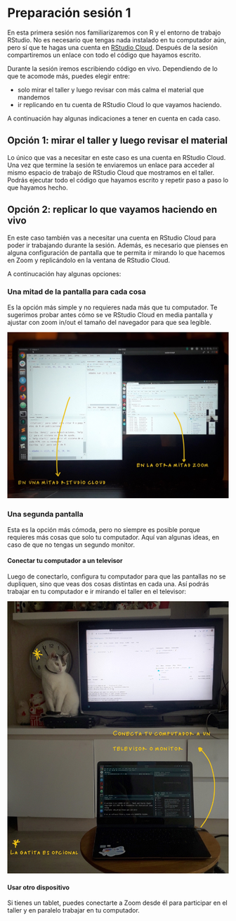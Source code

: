 # Preparación sesión 1

En esta primera sesión nos familiarizaremos con R y el entorno de trabajo RStudio. No es necesario que tengas nada instalado en tu computador aún, pero sí que te hagas una cuenta en [RStudio Cloud](https://rstudio.cloud). Después de la sesión compartiremos un enlace con todo el código que hayamos escrito.

Durante la sesión iremos escribiendo código en vivo. Dependiendo de lo que te acomode más, puedes elegir entre:
* solo mirar el taller y luego revisar con más calma el material que mandemos
* ir replicando en tu cuenta de RStudio Cloud lo que vayamos haciendo.

A continuación hay algunas indicaciones a tener en cuenta en cada caso.

## Opción 1: mirar el taller y luego revisar el material

Lo único que vas a necesitar en este caso es una cuenta en RStudio Cloud. Una vez que termine la sesión te enviaremos un enlace para acceder al mismo espacio de trabajo de RStudio Cloud que mostramos en el taller. Podrás ejecutar todo el código que hayamos escrito y repetir paso a paso lo que hayamos hecho.

## Opción 2: replicar lo que vayamos haciendo en vivo

En este caso también vas a necesitar una cuenta en RStudio Cloud para poder ir trabajando durante la sesión. Además, es necesario que pienses en alguna configuración de pantalla que te permita ir mirando lo que hacemos en Zoom y replicándolo en la ventana de RStudio Cloud.  

A continucación hay algunas opciones:

### Una mitad de la pantalla para cada cosa

Es la opción más simple y no requieres nada más que tu computador. Te sugerimos probar antes cómo se ve RStudio Cloud en media pantalla y ajustar con zoom in/out el tamaño del navegador para que sea legible. 

![](/imagenes/pantalla-dividida.JPG)

### Una segunda pantalla

Esta es la opción más cómoda, pero no siempre es posible porque requieres más cosas que solo tu computador. Aquí van algunas ideas, en caso de que no tengas un segundo monitor.


#### Conectar tu computador a un televisor

Luego de conectarlo, configura tu computador para que las pantallas no se dupliquen, sino que veas dos cosas distintas en cada una. Así podrás trabajar en tu computador e ir mirando el taller en el televisor:

![](/imagenes/compu-tele.JPG)

#### Usar otro dispositivo

Si tienes un tablet, puedes conectarte a Zoom desde él para participar en el taller y en paralelo trabajar en tu computador.
